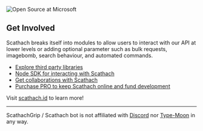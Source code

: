 ![Open Source at Microsoft](https://cdn.discordapp.com/attachments/1046495201176334467/1062920007216021525/sca-gh.jpg) 

## Get Involved

Scathach breaks itself into modules to allow users to interact with our API at lower levels or adding optional parameter such as bulk requests, imagebomb, search behaviour, and automated commands. 

* [Explore third party libraries](https://pypi.org/user/sinkaroid/)
* [Node SDK for interacting with Scathach](https://sinkaroid.github.io/scathach-api/)
* [Get collaborations with Scathach](https://scathach.id/partners)
* [Purchase PRO to keep Scathach online and fund development](https://scathach.id/pro)

Visit [scathach.id](https://scathach.id/) to learn more!

----

ScathachGrip / Scathach bot is not affiliated with [Discord](https://discord.com/) nor [Type-Moon](https://fate-go.us/) in any way.
